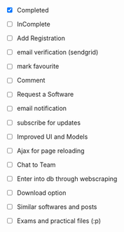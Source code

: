 - [x] Completed
- [ ] InComplete

- [ ] Add Registration
- [ ] email verification (sendgrid)
- [ ] mark favourite
- [ ] Comment
- [ ] Request a Software 
- [ ] email notification
- [ ] subscribe for updates
- [ ] Improved UI and Models
- [ ] Ajax for page reloading
- [ ] Chat to Team
- [ ] Enter into db through webscraping
- [ ] Download option
- [ ] Similar softwares and posts
- [ ] Exams and practical files (:p)